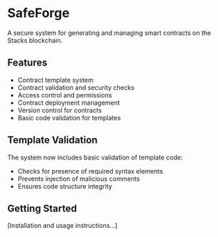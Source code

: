 # SafeForge
A secure system for generating and managing smart contracts on the Stacks blockchain.

## Features
- Contract template system
- Contract validation and security checks
- Access control and permissions 
- Contract deployment management
- Version control for contracts
- Basic code validation for templates

## Template Validation
The system now includes basic validation of template code:
- Checks for presence of required syntax elements
- Prevents injection of malicious comments
- Ensures code structure integrity

## Getting Started
[Installation and usage instructions...]

